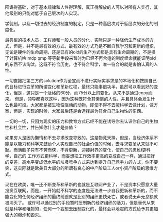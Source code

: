 阳谋得基础，对于基本规律和人性得理解，真正得解放的人可以对所有人实行，其他级别的只能对低于自己层次的人实现。

学徒制，以及一切过去的经济制度的制定，只是一种高层次对于低层次的分化的制度化。

最典型的技术人员，工程师和一般人员的分化，实际只是一种降低生产成本的方式，但是，并不是最有效的方式，最有效的方式乃是不断自我学习和更新的组织，无论是硬件的生命周期，还是已有的old的生产方式都是具有生命周期的，不是换了计算机啥
mdp pmp 等等新手段来暂时为已经不再合适的制度续命就能证明old的东西不该淘汰。这既不符合历史，也不符合科学，唯一符合的就是害怕认真的人性。

一切直接把第三方的solution作为至宝而不进行实际实事求是的本地化和按照自己的目标进行变革的所谓变化和革新过程，最终只能事倍功半，虽然可以看到好的变化，但是，这只是一个及格的60分，而75分以上的变化，从来不是通过copy而来。
但是，领导都喜欢这种，因为这种既符合其懒惰的人性，并且具体会发生什么也最可控。大家都是被生物性驱动的动物，即使不得不去按科学去做计划，做方案，但是，实现的时候，大家最后还是会选择最为符合自己生物性的东西。

一切的一切，只因为现实的压力和教育方式已经不能在诱导你去认识你自己的生物性和社会性，并告知你什么才是价值？


如果穷人是因为懒惰和不去寻求改变导致的，这是物竞天择，但是，当经济体系不能是以能力和科学来鼓励个人实现自己的社会价值的时候，去寻求变革从来就不可耻。而满脑子只有不劳而获，不肯更新，迎接射界的变化，使自己的思维i更科学，自己的
工作方式更科学，而妄想把工作效率更高的变成自己一样，通过把好的变差，高水平变成低水平的垃圾竞争方式来达到提升自己竞争力的方式，你不要笑，这实际就是欧美日大部分的所谓有良心的中产阶级工人or小资产阶级的思维方式。

现在在欧美，唯一还不断变革和革新的也就是互联网产业了，不是资本只愿意大量投资互联网，而是，一开始就不科学的态度是无法进一步自我更新和革新的，而不能变化的任何经济组织的最终前途就是比别的组织更快死亡，或者说无声无息额就被消灭了。
或许可以通过别的手段暂时压制新的经济组织的活力，但是替代从来就是科学和唯物的，任何一个妄想去压制变化的，最终会以地震的方式给予其更加强大的爆炸和毁灭。